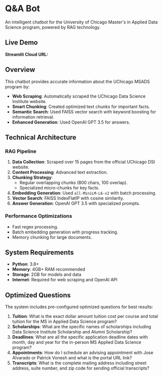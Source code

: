 # Q&A Bot

An intelligent chatbot for the University of Chicago Master's in Applied Data Science program, powered by RAG technology.

## Live Demo

**Streamlit Cloud URL:**

## Overview

This chatbot provides accurate information about the UChicago MSADS program by:

- **Web Scraping**: Automatically scraped the UChicago Data Science Institute website.
- **Smart Chunking**: Created optimized text chunks for important facts.
- **Semantic Search**: Used FAISS vector search with keyword boosting for information retrieval.
- **Enhanced Generation**: Used OpenAI GPT 3.5 for answers.

## Technical Architecture

### RAG Pipeline
1. **Data Collection**: Scraped over 15 pages from the official UChicago DSI website.
2. **Content Processing**: Advanced text extraction.
3. **Chunking Strategy**: 
   - Regular overlapping chunks (800 chars, 100 overlap).
   - Specialized micro-chunks for key facts.
4. **Embedding Generation**: Used `all-MiniLM-L6-v2` with batch processing.
5. **Vector Search**: FAISS IndexFlatIP with cosine similarity.
6. **Answer Generation**: OpenAI GPT 3.5 with specialized prompts.

### Performance Optimizations
- Fast regex processing.
- Batch embedding generation with progress tracking.  
- Memory chunking for large documents.

## System Requirements

- **Python**: 3.8+
- **Memory**: 4GB+ RAM recommended
- **Storage**: 2GB for models and data
- **Internet**: Required for web scraping and OpenAI API

## Optimized Questions

The system includes pre-configured optimized questions for best results:

1. **Tuition**: What is the exact dollar amount tuition cost per course and total tuition for the MS in Applied Data Science program?
2. **Scholarships**: What are the specific names of scholarships including Data Science Institute Scholarship and Alumni Scholarship?
3. **Deadlines**: What are all the specific application deadline dates with month, day and year for the in-person MS Applied Data Science program?
4. **Appointments**: How do I schedule an advising appointment with Jose Alvarado or Patrick Vonesh and what is the portal URL link?
5. **Transcripts**: What is the complete mailing address including street address, suite number, and zip code for sending official transcripts?
